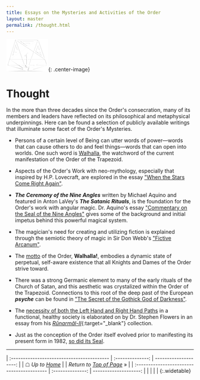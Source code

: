```yaml
---
title: Essays on the Mysteries and Activities of the Order
layout: master
permalink: /thought.html
---
```

![Order seal](../images/otr-small.png){: .center-image}

# Thought

In the more than three decades since the Order's consecration, many of its members and leaders have reflected on its philosophical and metaphysical underpinnings.  Here can be found a selection of publicly available writings that illuminate some facet of the Order's Mysteries.

* Persons of a certain level of Being can utter words of power&mdash;words that can cause others to do and feel things&mdash;words that can open into worlds. One such word is [Walhalla](/thought/walhalla-word.html), the watchword of the current manifestation of the Order of the Trapezoid.

* Aspects of the Order's Work with neo-mythology, especially that inspired by H.P. Lovecraft, are explored in the essay ["When the Stars Come Right Again"](/thought/when.html).

* _**The Ceremony of the Nine Angles**_ written by Michael Aquino and featured in Anton LaVey's _**The Satanic Rituals**_, is the foundation for the Order's work with angular magic. Dr. Aquino's essay ["Commentary on the Seal of the Nine Angles"](/thought/commentary.html) gives some of the background and initial impetus behind this powerful magical system.

* The magician's need for creating and utilizing fiction is explained through the semiotic theory of magic in Sir Don Webb's ["Fictive Arcanum"](/thought/arcanum.html).

* The [motto](/thought/walhalla.html) of the Order, **Walhalla!**, embodies a dynamic state of perpetual, self-aware existence that all Knights and Dames of the Order strive toward.

* There was a strong Germanic element to many of the early rituals of the Church of Satan, and this aesthetic was crystalized within the Order of the Trapezoid. Connections to this root of the deep past of the European _**psyche**_ can be found in ["The Secret of the Gothick God of Darkness"](/thought/secret.html).

* The [necessity of both the Left Hand and Right Hand Paths](/thought/two-paths.html) in a functional, healthy society is elaborated on by Dr. Stephen Flowers in an essay from his [_R&ucirc;narm&acirc;l-II_](http://www.seekthemystery.com){:target="_blank"} collection. 

* Just as the conception of the Order itself evolved prior to manifesting its present form in 1982, [so did its Seal](/thought/evolution.html).



----

| :----------------------------------------- | :--------------: | --------------------: |
| &#9750; *Up to [Home](/)*                  | | *Return to [Top of Page](#top)* &raquo; |
| :----------------------------------------- | :--------------: | --------------------: |
| | | |
{:.widetable}

